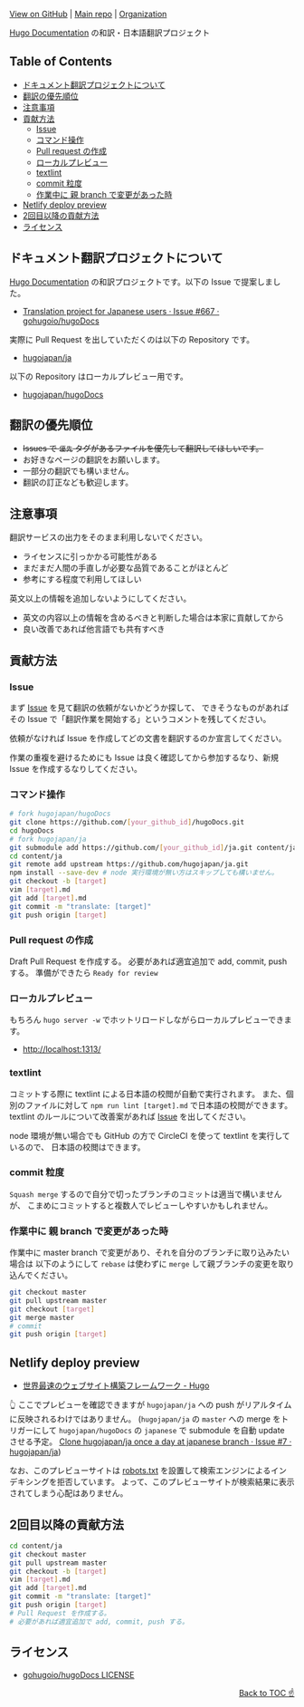 [View on GitHub] | [Main repo] | [Organization]

[Hugo Documentation] の和訳・日本語翻訳プロジェクト



## Table of Contents

<!-- START doctoc generated TOC please keep comment here to allow auto update -->
<!-- DON'T EDIT THIS SECTION, INSTEAD RE-RUN doctoc TO UPDATE -->


- [ドキュメント翻訳プロジェクトについて](#%E3%83%89%E3%82%AD%E3%83%A5%E3%83%A1%E3%83%B3%E3%83%88%E7%BF%BB%E8%A8%B3%E3%83%97%E3%83%AD%E3%82%B8%E3%82%A7%E3%82%AF%E3%83%88%E3%81%AB%E3%81%A4%E3%81%84%E3%81%A6)
- [翻訳の優先順位](#%E7%BF%BB%E8%A8%B3%E3%81%AE%E5%84%AA%E5%85%88%E9%A0%86%E4%BD%8D)
- [注意事項](#%E6%B3%A8%E6%84%8F%E4%BA%8B%E9%A0%85)
- [貢献方法](#%E8%B2%A2%E7%8C%AE%E6%96%B9%E6%B3%95)
  - [Issue](#issue)
  - [コマンド操作](#%E3%82%B3%E3%83%9E%E3%83%B3%E3%83%89%E6%93%8D%E4%BD%9C)
  - [Pull request の作成](#pull-request-%E3%81%AE%E4%BD%9C%E6%88%90)
  - [ローカルプレビュー](#%E3%83%AD%E3%83%BC%E3%82%AB%E3%83%AB%E3%83%97%E3%83%AC%E3%83%93%E3%83%A5%E3%83%BC)
  - [textlint](#textlint)
  - [commit 粒度](#commit-%E7%B2%92%E5%BA%A6)
  - [作業中に 親 branch で変更があった時](#%E4%BD%9C%E6%A5%AD%E4%B8%AD%E3%81%AB-%E8%A6%AA-branch-%E3%81%A7%E5%A4%89%E6%9B%B4%E3%81%8C%E3%81%82%E3%81%A3%E3%81%9F%E6%99%82)
- [Netlify deploy preview](#netlify-deploy-preview)
- [2回目以降の貢献方法](#2%E5%9B%9E%E7%9B%AE%E4%BB%A5%E9%99%8D%E3%81%AE%E8%B2%A2%E7%8C%AE%E6%96%B9%E6%B3%95)
- [ライセンス](#%E3%83%A9%E3%82%A4%E3%82%BB%E3%83%B3%E3%82%B9)

<!-- END doctoc generated TOC please keep comment here to allow auto update -->



## ドキュメント翻訳プロジェクトについて

[Hugo Documentation] の和訳プロジェクトです。以下の Issue で提案しました。

- [Translation project for Japanese users · Issue #667 · gohugoio/hugoDocs](https://github.com/gohugoio/hugoDocs/issues/667)

実際に Pull Request を出していただくのは以下の Repository です。

- [hugojapan/ja](https://github.com/hugojapan/ja)

以下の Repository はローカルプレビュー用です。

- [hugojapan/hugoDocs](https://github.com/hugojapan/hugoDocs)



## 翻訳の優先順位

- ~~Issues で `優先` タグがあるファイルを優先して翻訳してほしいです。~~
- お好きなページの翻訳をお願いします。
- 一部分の翻訳でも構いません。
- 翻訳の訂正なども歓迎します。



## 注意事項

翻訳サービスの出力をそのまま利用しないでください。

- ライセンスに引っかかる可能性がある
- まだまだ人間の手直しが必要な品質であることがほとんど
- 参考にする程度で利用してほしい

英文以上の情報を追加しないようにしてください。

- 英文の内容以上の情報を含めるべきと判断した場合は本家に貢献してから
- 良い改善であれば他言語でも共有すべき



## 貢献方法

### Issue

まず [Issue][Issues hugojapan/ja] を見て翻訳の依頼がないかどうか探して、
できそうなものがあればその Issue で「翻訳作業を開始する」というコメントを残してください。

依頼がなければ Issue を作成してどの文書を翻訳するのか宣言してください。

作業の重複を避けるためにも Issue は良く確認してから参加するなり、新規 Issue を作成するなりしてください。

### コマンド操作

```sh
# fork hugojapan/hugoDocs
git clone https://github.com/[your_github_id]/hugoDocs.git
cd hugoDocs
# fork hugojapan/ja
git submodule add https://github.com/[your_github_id]/ja.git content/ja
cd content/ja
git remote add upstream https://github.com/hugojapan/ja.git
npm install --save-dev # node 実行環境が無い方はスキップしても構いません。
git checkout -b [target]
vim [target].md
git add [target].md
git commit -m "translate: [target]"
git push origin [target]
```

### Pull request の作成

Draft Pull Request を作成する。
必要があれば適宜追加で add, commit, push する。
準備ができたら `Ready for review`

### ローカルプレビュー

もちろん `hugo server -w` でホットリロードしながらローカルプレビューできます。

- [http://localhost:1313/](http://localhost:1313/)

### textlint

コミットする際に textlint による日本語の校閲が自動で実行されます。
また、個別のファイルに対して `npm run lint [target].md` で日本語の校閲ができます。
textlint のルールについて改善案があれば [Issue][Issues hugojapan/ja] を出してください。

node 環境が無い場合でも GitHub の方で CircleCI を使って textlint を実行しているので、
日本語の校閲はできます。

### commit 粒度

`Squash merge` するので自分で切ったブランチのコミットは適当で構いませんが、
こまめにコミットすると複数人でレビューしやすいかもしれません。

### 作業中に 親 branch で変更があった時

作業中に master branch で変更があり、それを自分のブランチに取り込みたい場合は
以下のようにして `rebase` は使わずに `merge` して親ブランチの変更を取り込んでください。

```sh
git checkout master
git pull upstream master
git checkout [target]
git merge master
# commit
git push origin [target]
```



## Netlify deploy preview

- [世界最速のウェブサイト構築フレームワーク - Hugo]

👆 ここでプレビューを確認できますが `hugojapan/ja` への push がリアルタイムに反映されるわけではありません。
(`hugojapan/ja` の `master` への merge をトリガーにして `hugojapan/hugoDocs` の `japanese` で submodule を自動 update させる予定。
[Clone hugojapan/ja once a day at japanese branch · Issue #7 · hugojapan/ja](https://github.com/hugojapan/ja/issues/7))

なお、このプレビューサイトは [robots.txt] を設置して検索エンジンによるインデキシングを拒否しています。
よって、このプレビューサイトが検索結果に表示されてしまう心配はありません。



## 2回目以降の貢献方法

```sh
cd content/ja
git checkout master
git pull upstream master
git checkout -b [target]
vim [target].md
git add [target].md
git commit -m "translate: [target]"
git push origin [target]
# Pull Request を作成する。
# 必要があれば適宜追加で add, commit, push する。
```



## ライセンス

- [gohugoio/hugoDocs LICENSE](https://github.com/gohugoio/hugoDocs/blob/master/LICENSE.md)



<div align="right"><a href="#table-of-contents">Back to TOC ☝️</a></div>



<!-- Internal References -->
[View on GitHub]: https://github.com/hugojapan/hugojapan.github.io

<!-- External References -->
[Main repo]: https://github.com/hugojapan/ja
[Organization]: https://github.com/hugojapan
[Hugo Documentation]: https://gohugo.io/documentation/
[Issues hugojapan/ja]: https://github.com/hugojapan/ja/issues
[世界最速のウェブサイト構築フレームワーク - Hugo]: https://hugodocsja.netlify.com/
[robots.txt]: https://hugodocsja.netlify.com/robots.txt
